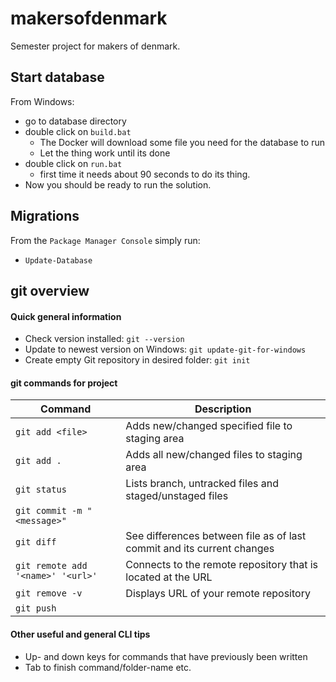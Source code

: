 # makersofdenmark
Semester project for makers of denmark. 

## Start database
From Windows:
- go to database directory
- double click on `build.bat`
  * The Docker will download some file you need for the database to run
  * Let the thing work until its done
- double click on `run.bat`
  * first time it needs about 90 seconds to do its thing.
- Now you should be ready to run the solution.

## Migrations
From the `Package Manager Console` simply run:
- `Update-Database`

## git overview
#### Quick general information

- Check version installed: `git --version`
- Update to newest version on Windows: `git update-git-for-windows`
- Create empty Git repository in desired folder: `git init`

#### git commands for project
Command | Description
------- | -----------
`git add <file>` | Adds new/changed specified file to staging area
`git add .` | Adds all new/changed files to staging area
`git status` | Lists branch, untracked files and staged/unstaged files
`git commit -m "<message>"` |
`git diff` | See differences between file as of last commit and its current changes
`git remote add '<name>' '<url>'` | Connects to the remote repository that is located at the URL
`git remove -v` | Displays URL of your remote repository
`git push` |


#### Other useful and general CLI tips
- Up- and down keys for commands that have previously been written
- Tab to finish command/folder-name etc.
